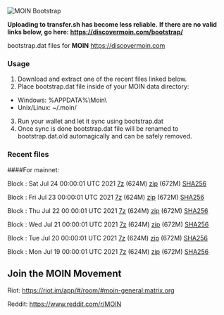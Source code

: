 ![MOIN Bootstrap](https://i.imgur.com/KjM1jMp.jpg)

**Uploading to transfer.sh has become less reliable.**
**If there are no valid links below, go here: https://discovermoin.com/bootstrap/**

bootstrap.dat files for **MOIN** https://discovermoin.com

### Usage

1. Download and extract one of the recent files linked below.
2. Place bootstrap.dat file inside of your MOIN data directory:
 - Windows: %APPDATA%\Moin\
 - Unix/Linux: ~/.moin/
3. Run your wallet and let it sync using bootstrap.dat
4. Once sync is done bootstrap.dat file will be renamed to bootstrap.dat.old automagically and can be safely removed.


### Recent files

####For mainnet:

Block : Sat Jul 24 00:00:01 UTC 2021 [7z](https://transfer.sh/1CtDF8w/bootstrap.dat.20210724.7z) (624M) [zip](https://transfer.sh/1NinJDW/bootstrap.dat.20210724.zip) (672M) [SHA256](https://transfer.sh/zj/sha256.txt)

Block : Fri Jul 23 00:00:01 UTC 2021 [7z](https://transfer.sh/1B8FSpp/bootstrap.dat.20210723.7z) (624M) [zip](https://transfer.sh/1NofAgq/bootstrap.dat.20210723.zip) (672M) [SHA256](https://transfer.sh/1IftJ9K/sha256.txt)

Block : Thu Jul 22 00:00:01 UTC 2021 [7z](https://transfer.sh/1jJfoks/bootstrap.dat.20210722.7z) (624M) [zip](https://transfer.sh/1qUgbvk/bootstrap.dat.20210722.zip) (672M) [SHA256](https://transfer.sh/1qVbkTA/sha256.txt)

Block : Wed Jul 21 00:00:01 UTC 2021 [7z](https://transfer.sh/1K7Vhov/bootstrap.dat.20210721.7z) (624M) [zip](https://transfer.sh/1VFaV2b/bootstrap.dat.20210721.zip) (672M) [SHA256](https://transfer.sh/1yU77g9/sha256.txt)

Block : Tue Jul 20 00:00:01 UTC 2021 [7z](https://transfer.sh/1j74qim/bootstrap.dat.20210720.7z) (624M) [zip](https://transfer.sh/vjV8/bootstrap.dat.20210720.zip) (672M) [SHA256](https://transfer.sh/1cPqVMX/sha256.txt)

Block : Mon Jul 19 00:00:01 UTC 2021 [7z](https://transfer.sh/1Cv1mmE/bootstrap.dat.20210719.7z) (624M) [zip](https://transfer.sh/1YqNQYX/bootstrap.dat.20210719.zip) (672M) [SHA256](https://transfer.sh/1V1hYVf/sha256.txt)

## Join the MOIN Movement

Riot: https://riot.im/app/#/room/#moin-general:matrix.org

Reddit: https://www.reddit.com/r/MOIN
